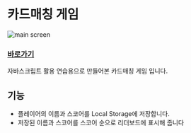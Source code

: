 # 카드매칭 게임

![main screen](https://user-images.githubusercontent.com/79352105/137738685-46543689-6ab5-495f-b5a7-4a310af01976.png)

### <a href="https://flexing1010.github.io/NINIZ-card-matching/">바로가기</a>

자바스크립트 활용 연습용으로 만들어본 카드매칭 게임 입니다.

## 기능

- 플레이어의 이름과 스코어를 Local Storage에 저장합니다.
- 저장된 이름과 스코어를 스코어 순으로 리더보드에 표시해 줍니다
